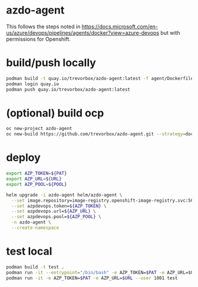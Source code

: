# azdo-agent

This follows the steps noted in <https://docs.microsoft.com/en-us/azure/devops/pipelines/agents/docker?view=azure-devops> but with permissions for Openshift.

# build/push locally

```sh
podman build -t quay.io/trevorbox/azdo-agent:latest -f agent/Dockerfile
podman login quay.io
podman push quay.io/trevorbox/azdo-agent:latest
```

# (optional) build ocp

```sh
oc new-project azdo-agent
oc new-build https://github.com/trevorbox/azdo-agent.git --strategy=docker --context-dir=buildah-agent/ -n azdo-agent
```

# deploy

```sh
export AZP_TOKEN=${PAT}
export AZP_URL=${URL}
export AZP_POOL=${POOL}

helm upgrade -i azdo-agent helm/azdo-agent \
  --set image.repository=image-registry.openshift-image-registry.svc:5000/azdo-agent/azdo-agent \
  --set azpdevops.token=${AZP_TOKEN} \
  --set azpdevops.url=${AZP_URL} \
  --set azpdevops.pool=${AZP_POOL} \
  -n azdo-agent \
  --create-namespace
```

# test local

```sh
podman build -t test .
podman run -it --entrypoint="/bin/bash" -e AZP_TOKEN=$PAT -e AZP_URL=$URL --user 1001 test
podman run -it -e AZP_TOKEN=$PAT -e AZP_URL=$URL --user 1001 test
```